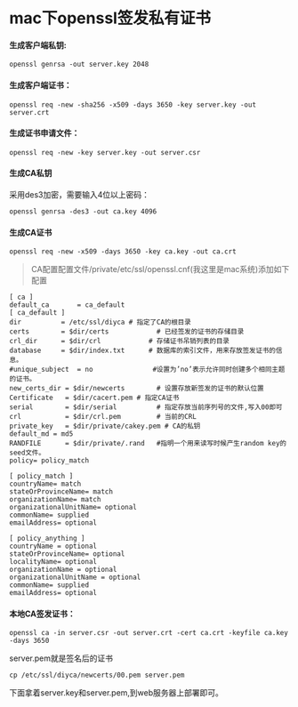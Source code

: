 # mac下openssl签发私有证书


####  生成客户端私钥:
```
openssl genrsa -out server.key 2048
```

#### 生成客户端证书：
```
openssl req -new -sha256 -x509 -days 3650 -key server.key -out server.crt
```

#### 生成证书申请文件：
```
openssl req -new -key server.key -out server.csr
```
<!-- more -->
####  生成CA私钥
采用des3加密，需要输入4位以上密码：
```
openssl genrsa -des3 -out ca.key 4096
```

#### 生成CA证书
```
openssl req -new -x509 -days 3650 -key ca.key -out ca.crt
```

> CA配置配置文件/private/etc/ssl/openssl.cnf(我这里是mac系统)添加如下配置

```
[ ca ]
default_ca       = ca_default
[ ca_default ]
dir          = /etc/ssl/diyca # 指定了CA的根目录
certs        = $dir/certs            # 已经签发的证书的存储目录
crl_dir      = $dir/crl            # 存储证书吊销列表的目录
database     = $dir/index.txt      # 数据库的索引文件，用来存放签发证书的信息。
#unique_subject  = no               #设置为’no’表示允许同时创建多个相同主题的证书。
new_certs_dir = $dir/newcerts        # 设置存放新签发的证书的默认位置
Certificate   = $dir/cacert.pem # 指定CA证书
serial        = $dir/serial          # 指定存放当前序列号的文件,写入00即可
crl           = $dir/crl.pem         # 当前的CRL
private_key   = $dir/private/cakey.pem # CA的私钥
default_md = md5
RANDFILE      = $dir/private/.rand   #指明一个用来读写时候产生random key的seed文件。
policy= policy_match

[ policy_match ]
countryName= match
stateOrProvinceName= match
organizationName= match
organizationalUnitName= optional
commonName= supplied
emailAddress= optional

[ policy_anything ]
countryName = optional
stateOrProvinceName= optional
localityName= optional
organizationName = optional
organizationalUnitName = optional
commonName= supplied
emailAddress= optional
```


#### 本地CA签发证书：
```
openssl ca -in server.csr -out server.crt -cert ca.crt -keyfile ca.key -days 3650
```
server.pem就是签名后的证书
```
cp /etc/ssl/diyca/newcerts/00.pem server.pem
```

下面拿着server.key和server.pem,到web服务器上部署即可。

